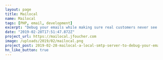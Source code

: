 ```yaml
---
layout: page
title: Mailocal
name: Mailocal
tags: [PHP, email, development]
excerpt: "Debug your emails while making sure real customers never see them."
date: "2019-02-28T17:51:47.872Z"
project_url: https://mailocal.jfoucher.com
image: /uploads/2019/02/mailocal.png
project_post: 2019-02-28-mailocal-a-local-smtp-server-to-debug-your-emails
hn_like_button: true
---
```




